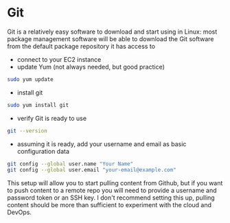 # Git
Git is a relatively easy software to download and start using in Linux: most package management software will be able to download the Git software from the default package repository it has access to
- connect to your EC2 instance
- update Yum (not always needed, but good practice)
```bash
sudo yum update
```
- install git
```bash
sudo yum install git
```
- verify Git is ready to use
```bash
git --version
```
- assuming it is ready, add your username and email as basic configuration data
```bash
git config --global user.name "Your Name"
git config --global user.email "your-email@example.com"
```
This setup will allow you to start pulling content from Github, but if you want to push content to a remote repo you will need to provide a username and password token or an SSH key. I don't recommend setting this up, pulling content should be more than sufficient to experiment with the cloud and DevOps.